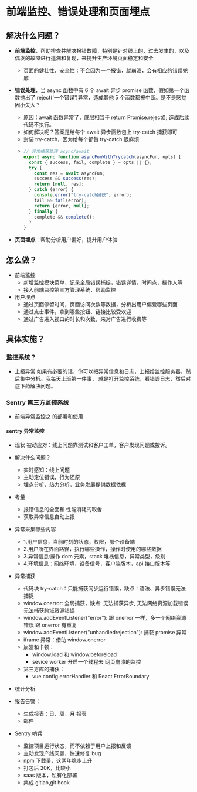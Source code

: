 # 前端监控、错误处理和页面埋点

## 解决什么问题？

- <b>前端监控</b>，帮助排查并解决报错故障，特别是针对线上的、过去发生的，以及偶发的故障进行追溯和复现，来提升生产环境页面稳定和安全
  - 页面的健壮性、安全性：不会因为一个报错，就崩溃，会有相应的错误兜底
- <b>错误处理</b>，当 async 函数中有 6 个 await 异步 promise 函数，假如第一个函数抛出了 reject('一个错误')异常，造成其他 5 个函数都被中断。是不是感觉因小失大？

  - 原因：await 函数异常了，底层相当于 return Promise.reject(); 造成后续代码不执行。
  - 如何解决呢？答案是给每个 await 异步函数包上 try-catch 捕获即可
  - 封装 try-catch，因为给每个都包 try-catch 很麻烦
  - ```js
    // 异常捕获处理 async/await
    export async function asyncFunWithTrycatch(asyncFun, opts) {
      const { success, fail, complete } = opts || {};
      try {
        const res = await asyncFun;
        success && success(res);
        return [null, res];
      } catch (error) {
        console.error("try-catch捕获", error);
        fail && fail(error);
        return [error, null];
      } finally {
        complete && complete();
      }
    }
    ```

- <b>页面埋点</b>：帮助分析用户偏好，提升用户体验

## 怎么做？

- 前端监控
  - 新增监控模块菜单，记录全局错误捕捉，错误详情，时间点，操作人等
  - 接入前端监控第三方管理系统，帮助监控
- 用户埋点
  - 通过页面停留时间，页面访问次数等数据，分析出用户偏爱哪些页面
  - 通过点击事件，拿到哪些按钮、链接比较受欢迎
  - 通过广告进入视口的时长和次数，来对广告进行收费等

## 具体实施？

### 监控系统？

- 上报异常
  如果有必要的话，你可以把异常信息和日志，上报给监控服务器，然后集中分析。我每天上班第一件事，
  就是打开监控系统，看错误日志，然后对症下药解决问题。

### Sentry 第三方监控系统

- 前端异常监控之 的部署和使用

#### sentry 异常监控

- 现状
  被动应对：线上问题靠测试和客户工单，客户发现问题或投诉。
- 解决什么问题？
  - 实时感知：线上问题
  - 主动定位错误，行为还原
  - 埋点分析，热力分析，业务发展提供数据依据
- 考量

  - 报错信息的全面和 性能消耗的取舍
  - 获取异常信息自动上报

- 异常采集哪些内容
  - 1.用户信息，当前时刻的状态，权限，那个设备端
  - 2.用户所在界面路径，执行哪些操作，操作时使用的哪些数据
  - 3.异常信息:操作 dom 元素，stack 堆栈信息，异常类型，级别
  - 4.环境信息：网络环境，设备信号，客户端版本，api 接口版本等
- 异常捕获
  - 代码块 try-catch：只能捕获同步运行错误，缺点：语法、异步错误无法捕捉
  - window.onerror: 全局捕获，缺点: 无法捕获异步, 无法网络资源加载错误
    无法捕获跨域资源错误
  - window.addEventListener("error"): 跟 onerror 一样，多一个网络资源错误
    跟 onerror 有重复
  - window.addEventListener("unhandledrejection"): 捕获 promise 异常
  - iframe 异常：借助 window.onerror
  - 崩溃和卡顿：
    - window.load 和 window.beforeload
    - sevice worker 开启一个线程去 网页崩溃的监控
  - 第三方库的捕获：
    - vue.config.errorHandler 和 React ErrorBoundary
- 统计分析
- 报告告警：
  - 生成报表：日、周，月 报表
  - 邮件
- Sentry 哨兵
  - 监控项目运行状态，而不依赖于用户上报和反馈
  - 主动发现产线问题，快速修复 bug
  - npm 下载量，这两年稳步上升
  - 打包后 20K，比较小
  - saas 版本，私有化部署
  - 集成 gitlab,git hook
